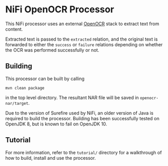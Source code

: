 # NiFi OpenOCR Processor

This NiFi processor uses an external [OpenOCR](https://github.com/tleyden/open-ocr) stack to extract text from content.

Extracted text is passed to the `extracted` relation, and the original text is forwarded to either the `success` or
`failure` relations depending on whether the OCR was performed successfully or not.

## Building

This processor can be built by calling

    mvn clean package

in the top level directory. The resultant NAR file will be saved in `openocr-nar/target`.

Due to the version of Surefire used by NiFi, an older version of Java is required to build the processor.
Building has been successfully tested on OpenJDK 8, but is known to fail on OpenJDK 10.

## Tutorial

For more information, refer to the `tutorial/` directory for a walkthrough of how to build, install and use the processor.